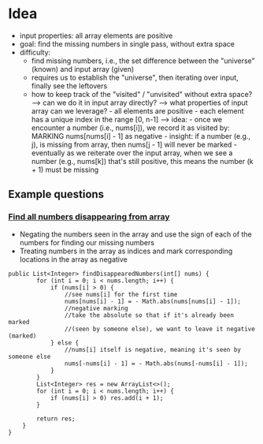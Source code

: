 # Idea
- input properties: all array elements are positive 
- goal: find the missing numbers in single pass, without extra space
- difficulty: 
  - find missing numbers, i.e., the set difference between the "universe" (known) and input array (given)
  - requires us to establish the "universe", then iterating over input, finally see the leftovers
  - how to keep track of the "visited" / "unvisited" without extra space? 
    --> can we do it in input array directly? 
    --> what properties of input array can we leverage?
        - all elements are positive
        - each element has a unique index in the range [0, n-1]
    --> idea:
        - once we encounter a number (i.e., nums[i]), we record it as visited by: MARKING nums[nums[i] - 1] as negative 
        - insight: if a number (e.g., j), is missing from array, then nums[j - 1] will never be marked
        - eventually as we reiterate over the input array, when we see a number (e.g., nums[k]) that's still positive, this means the number (k + 1) must be missing 
        

## Example questions
### [Find all numbers disappearing from array](https://leetcode.com/problems/find-all-numbers-disappeared-in-an-array/submissions/)

- Negating the numbers seen in the array and use the sign of each of the numbers for finding our missing numbers
- Treating numbers in the array as indices and mark corresponding locations in the array as negative

```
public List<Integer> findDisappearedNumbers(int[] nums) {
        for (int i = 0; i < nums.length; i++) {
            if (nums[i] > 0) {
                //see nums[i] for the first time
                nums[nums[i] - 1] = - Math.abs(nums[nums[i] - 1]); 
                //negative marking
                //take the absolute so that if it's already been marked 
                //(seen by someone else), we want to leave it negative (marked)
            } else {
                //nums[i] itself is negative, meaning it's seen by someone else
                nums[-nums[i] - 1] = - Math.abs(nums[-nums[i] - 1]);
            }
        }
        List<Integer> res = new ArrayList<>();
        for (int i = 0; i < nums.length; i++) {
            if (nums[i] > 0) res.add(i + 1);
        }
        
        return res;
    }
}
```
